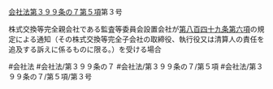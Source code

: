 [会社法第３９９条の７第５項](会社法＿＿＿＿第３９９条の７第５項)第３号

株式交換等完全親会社である監査等委員会設置会社が[第八百四十九条第六項](会社法＿＿＿＿第８４９条第６項)の規定による通知（その株式交換等完全子会社の取締役、執行役又は清算人の責任を追及する訴えに係るものに限る。）を受ける場合


#会社法
#会社法/第３９９条の７
#会社法/第３９９条の７/第５項
#会社法/第３９９条の７/第５項/第３号
